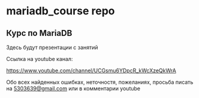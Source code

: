 # mariadb_course repo
## Курс по MariaDB
Здесь будут презентации с занятий

Ссылка на youtube канал:

https://www.youtube.com/channel/UCGsmu6YDpcR_kWcXzeQkWrA

Обо всех найденных ошибках, неточностя, пожеланиях, просьба писать на 5303639@gmail.com или в комментарии youtube
